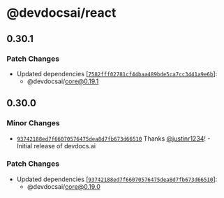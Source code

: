 # @devdocsai/react

## 0.30.1

### Patch Changes

- Updated dependencies [[`7582fff02781cf44baa489bde5ca7cc3441a9e6b`](https://github.com/devdocsorg/devdocsai-js/commit/7582fff02781cf44baa489bde5ca7cc3441a9e6b)]:
  - @devdocsai/core@0.19.1

## 0.30.0

### Minor Changes

- [`93742188ed7f66070576475dea8d7fb673d66510`](https://github.com/devdocsorg/devdocsai-js/commit/93742188ed7f66070576475dea8d7fb673d66510) Thanks [@justinr1234](https://github.com/justinr1234)! - Initial release of devdocs.ai

### Patch Changes

- Updated dependencies [[`93742188ed7f66070576475dea8d7fb673d66510`](https://github.com/devdocsorg/devdocsai-js/commit/93742188ed7f66070576475dea8d7fb673d66510)]:
  - @devdocsai/core@0.19.0
